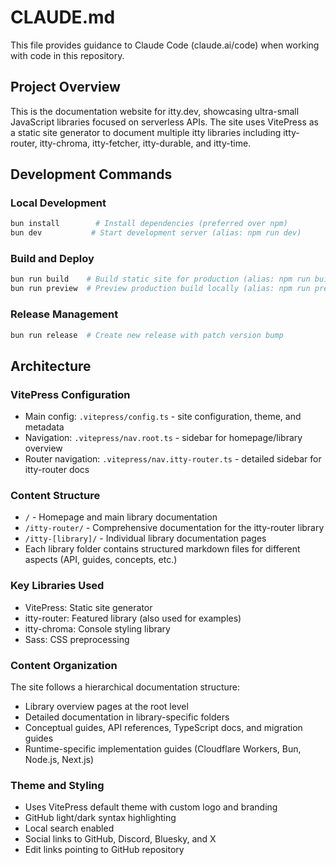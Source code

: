 # CLAUDE.md

This file provides guidance to Claude Code (claude.ai/code) when working with code in this repository.

## Project Overview

This is the documentation website for itty.dev, showcasing ultra-small JavaScript libraries focused on serverless APIs. The site uses VitePress as a static site generator to document multiple itty libraries including itty-router, itty-chroma, itty-fetcher, itty-durable, and itty-time.

## Development Commands

### Local Development
```bash
bun install        # Install dependencies (preferred over npm)
bun dev           # Start development server (alias: npm run dev)
```

### Build and Deploy
```bash
bun run build    # Build static site for production (alias: npm run build)
bun run preview  # Preview production build locally (alias: npm run preview)
```

### Release Management
```bash
bun run release  # Create new release with patch version bump
```

## Architecture

### VitePress Configuration
- Main config: `.vitepress/config.ts` - site configuration, theme, and metadata
- Navigation: `.vitepress/nav.root.ts` - sidebar for homepage/library overview
- Router navigation: `.vitepress/nav.itty-router.ts` - detailed sidebar for itty-router docs

### Content Structure
- `/` - Homepage and main library documentation
- `/itty-router/` - Comprehensive documentation for the itty-router library
- `/itty-[library]/` - Individual library documentation pages
- Each library folder contains structured markdown files for different aspects (API, guides, concepts, etc.)

### Key Libraries Used
- VitePress: Static site generator
- itty-router: Featured library (also used for examples)
- itty-chroma: Console styling library
- Sass: CSS preprocessing

### Content Organization
The site follows a hierarchical documentation structure:
- Library overview pages at the root level
- Detailed documentation in library-specific folders
- Conceptual guides, API references, TypeScript docs, and migration guides
- Runtime-specific implementation guides (Cloudflare Workers, Bun, Node.js, Next.js)

### Theme and Styling
- Uses VitePress default theme with custom logo and branding
- GitHub light/dark syntax highlighting
- Local search enabled
- Social links to GitHub, Discord, Bluesky, and X
- Edit links pointing to GitHub repository